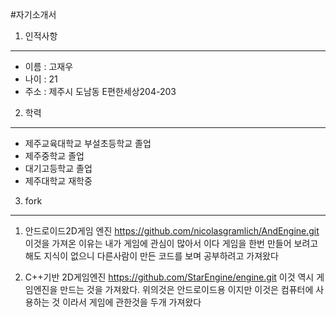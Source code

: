 #자기소개서

1. 인적사항
---
- 이름 : 고재우
- 나이 : 21
- 주소 : 제주시 도남동 E편한세상204-203

2. 학력
---
+ 제주교육대학교 부설초등학교 졸업
+ 제주중학교 졸업
+ 대기고등학교 졸업
+ 제주대학교 재학중

3. fork
---
1. 안드로이드2D게임 엔진
https://github.com/nicolasgramlich/AndEngine.git
이것을 가져온 이유는 내가 게임에 관심이 많아서 이다 게임을 한번 만들어 보려고 해도 지식이 없으니 다른사람이 만든 코드를 보며 공부하려고 가져왔다

2. C++기반 2D게임엔진
https://github.com/StarEngine/engine.git
이것 역시 게임엔진을 만드는 것을 가져왔다. 위의것은 안드로이드용 이지만 이것은 컴퓨터에 사용하는 것 이라서 게임에 관한것을 두개 가져왔다